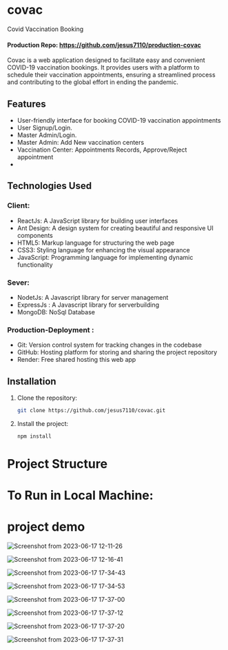 # covac
Covid Vaccination Booking

#### Production Repo: https://github.com/jesus7110/production-covac

Covac is a web application designed to facilitate easy and convenient COVID-19 vaccination bookings. It provides users with a platform to schedule their vaccination appointments, ensuring a streamlined process and contributing to the global effort in ending the pandemic.

## Features

- User-friendly interface for booking COVID-19 vaccination appointments
- User Signup/Login.
- Master Admin/Login. 
- Master Admin: Add New vaccination centers
- Vaccination Center: Appointments Records, Approve/Reject appointment
- 

## Technologies Used

### Client:
- ReactJs: A JavaScript library for building user interfaces
- Ant Design: A design system for creating beautiful and responsive UI components
- HTML5: Markup language for structuring the web page
- CSS3: Styling language for enhancing the visual appearance
- JavaScript: Programming language for implementing dynamic functionality




### Sever:
- NodetJs: A Javascript library for server management
- ExpressJs : A Javascript library for serverbuilding
- MongoDB: NoSql Database


### Production-Deployment :
- Git: Version control system for tracking changes in the codebase
- GitHub: Hosting platform for storing and sharing the project repository
- Render: Free shared hosting this web app

## Installation

1. Clone the repository:

   ```bash
   git clone https://github.com/jesus7110/covac.git
   
2. Install the project:

   ```bash
   npm install

# Project Structure


# To Run in Local Machine:


# project demo

![Screenshot from 2023-06-17 12-11-26](https://github.com/jesus7110/covac/assets/69693282/7f1fcc2c-61c2-493d-bbe2-db42d6f14b8c)

![Screenshot from 2023-06-17 12-16-41](https://github.com/jesus7110/covac/assets/69693282/c4740d01-983d-4cf7-9ec3-3852c77c4298)

![Screenshot from 2023-06-17 17-34-43](https://github.com/jesus7110/covac/assets/69693282/999af49c-fb3b-4ad9-9ee3-af060d2bbfa9)

![Screenshot from 2023-06-17 17-34-53](https://github.com/jesus7110/covac/assets/69693282/3f438cb1-1e8d-4206-82b5-61272fc7897f)

![Screenshot from 2023-06-17 17-37-00](https://github.com/jesus7110/covac/assets/69693282/f90867f0-1a6c-483f-a0a9-5d4bef74b243)

![Screenshot from 2023-06-17 17-37-12](https://github.com/jesus7110/covac/assets/69693282/ab7cd734-087b-4d67-ab24-0b85b9024c60)

![Screenshot from 2023-06-17 17-37-20](https://github.com/jesus7110/covac/assets/69693282/64f26e48-25d2-4beb-9c17-cbc453b19045)

![Screenshot from 2023-06-17 17-37-31](https://github.com/jesus7110/covac/assets/69693282/f08ec41e-4074-4e67-a0d9-165f7003b732)
